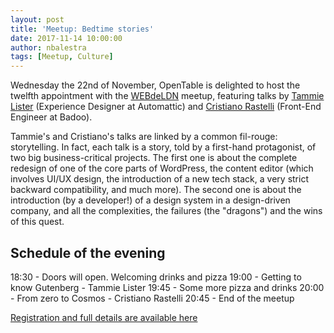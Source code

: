 ```yaml
---
layout: post
title: 'Meetup: Bedtime stories'
date: 2017-11-14 10:00:00
author: nbalestra
tags: [Meetup, Culture]
---
```


Wednesday the 22nd of November, OpenTable is delighted to host the twelfth appointment with the [WEBdeLDN](https://twitter.com/webdeldn)  meetup, featuring talks by [Tammie Lister](https://twitter.com/karmatosed) (Experience Designer at Automattic) and [Cristiano Rastelli](https://twitter.com/areaweb) (Front-End Engineer at Badoo).

Tammie's and Cristiano's talks are linked by a common fil-rouge: storytelling. In fact, each talk is a story, told by a first-hand protagonist, of two big business-critical projects. The first one is about the complete redesign of one of the core parts of WordPress, the content editor (which involves UI/UX design, the introduction of a new tech stack, a very strict backward compatibility, and much more). The second one is about the introduction (by a developer!) of a design system in a design-driven company, and all the complexities, the failures (the "dragons") and the wins of this quest.

<!-- This is hack comment to ensure the post preview is shown on the homepage -->

## Schedule of the evening
18:30 - Doors will open. Welcoming drinks and pizza
19:00 - Getting to know Gutenberg - Tammie Lister
19:45 - Some more pizza and drinks 
20:00 - From zero to Cosmos - Cristiano Rastelli 
20:45 - End of the meetup

[Registration and full details are available here](https://www.eventbrite.co.uk/e/webdeldn-12-bedtime-stories-tickets-39568087214)
